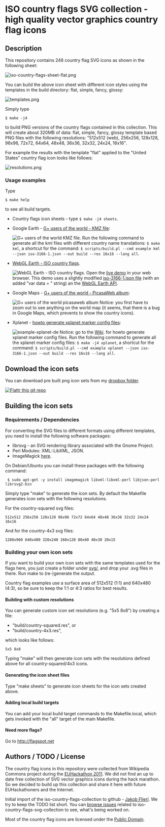 # ISO country flags SVG collection - high quality vector graphics country flag icons

## Description
This repository contains 248 country flag SVG icons as shown in the following sheet:

![iso-country-flags-sheet-flat.png](https://raw.github.com/koppi/iso-country-flags-svg-collection/master/examples/iso-country-flags-sheet-flat.png "ISO country flags svg collection")

You can build the above icon sheet with different icon styles using the templates in the build directory: flat, simple, fancy, glossy:

![templates.png](https://raw.github.com/koppi/iso-country-flags-svg-collection/master/examples/templates.png "Country flag icons templates")

Simply type

```
$ make -j4
```

to build PNG versions of the country flags contained in this collection. This will create about 320MB of data: flat, simple, fancy, glossy template based PNG files with the following resolutions: "512x512 (web), 256x256, 128x128, 96x96, 72x72, 64x64, 48x48, 36x36, 32x32, 24x24, 16x16".

For example the results with the template "flat" applied to the "United States" country flag icon looks like follows:

![resolutions.png](https://raw.github.com/koppi/iso-country-flags-svg-collection/master/examples/resolutions.png "Country flag icon resoultions")
 
### Usage examples

Type

```
$ make help
```

to see all build targets.

* Country flags icon sheets - type ```$ make -j4 sheets```.

* Google Earth - [G+ users of the world - KMZ file](http://goo.gl/YJjv3):

  ![G+ users of the world KMZ file](https://raw.github.com/koppi/iso-country-flags-svg-collection/master/examples/example-google-earth.png). Run the following command to generate all the kml files with different country name translations: ```$ make kml```, a shortcut for the command: ```$ scripts/build.pl --cmd example kml --json iso-3166-1.json --out build --res 16x16 --lang all```.

* [WebGL Earth - ISO country flags](http://tinyurl.com/webgl-earth-iso-country-flags).

  ![WebGL Earth - ISO country flags](https://raw.github.com/koppi/iso-country-flags-svg-collection/master/examples/example-webgl-earth.png). Open the [live demo](http://tinyurl.com/webgl-earth-iso-country-flags) in your web browser. This demo uses a slightly modified [iso-3166-1.json file](http://dl.dropbox.com/u/3139257/iso-country-flags-svg-collection/examples/iso-3166-1.json) (with an added "var data = " string) an the [WebGL Earth API](http://www.webglearth.org/).

* Google Maps - [G+ users of the world - PicasaWeb album](http://goo.gl/mHyJb):

  ![G+ users of the world picasaweb album](https://raw.github.com/koppi/iso-country-flags-svg-collection/master/examples/example-google-maps.png) Notice: you first have to zoom out to see anything on the world map (it seems, that there is a bug in Google Maps, which prevents to show the country icons).

* Xplanet - [howto generate xplanet marker config files](https://github.com/koppi/iso-country-flags-svg-collection/wiki/example-xplanet):

  ![example-xplanet-de](https://raw.github.com/koppi/iso-country-flags-svg-collection/master/examples/example-xplanet-de.png) Notice: go to the [Wiki](https://github.com/koppi/iso-country-flags-svg-collection/wiki/example-xplanet). for howto generate xplanet marker config files. Run the following command to generate all the xplanet marker config files: ```$ make -j4 xplanet```, a shortcut for the command: ```$ scripts/build.pl --cmd example xplanet --json iso-3166-1.json --out build --res 16x16 --lang all```.
  
## Download the icon sets

You can download pre built png icon sets from my [dropbox folder](http://goo.gl/oaoEl).

[![Flattr this git repo](http://api.flattr.com/button/flattr-badge-large.png)](https://flattr.com/submit/auto?user_id=koppi&url=https://github.com/koppi/iso-country-flags-svg-collection&title=&language=&tags=svg,country,flags&category=images)

## Building the icon sets

### Requirements / Dependencies

For converting the SVG files to different formats using different templates, you need to install the following software packages:

* librsvg - an SVG rendering library associated with the Gnome Project.
* Perl Modules: XML::LibXML, JSON.
* ImageMagick [here](http://www.imagemagick.org/).

On Debian/Ubuntu you can install these packages with the following command:

```
 $ sudo apt-get -y install imagemagick libxml-libxml-perl libjson-perl librsvg2-bin
```

Simply type "make" to generate the icon sets. By default the Makefile generates icon sets with the following resolutions.

For the country-squared svg files:

```
512x512 256x256 128x128 96x96 72x72 64x64 48x48 36x36 32x32 24x24 16x16
```

And for the country-4x3 svg files:

```
1280x960 640x480 320x240 160x120 80x60 40x30 20x15
```

### Building your own icon sets

If you want to build your own icon sets with the same templates used for the flags here, you just create a folder under [svg/](https://github.com/koppi/iso-country-flags-svg-collection/tree/master/svg), and drop your .svg files in there. Run make to (re-)generate the output.

Country flag examples use a surface area of 512x512 (1:1) and 640x480 (4:3), so be sure to keep the 1:1 or 4:3 ratios for best results.

#### Building with custom resolutions

You can generate custom icon set resolutions (e.g. "5x5 8x8") by creating a file:

 * "build/country-squared.res", or
 * "build/country-4x3.res",
 
which looks like follows:

```
5x5 8x8
```

Typing "make" will then generate icon sets with the resolutions defined above for all country-squared/4x3 icons.

#### Generating the icon sheet files

Type "make sheets" to generate icon sheets for the icon sets created above.

#### Adding local build targets

You can add your local build target commands to the Makefile.local,
which gets invoked with the "all" target of the main Makefile.

#### Need more flags?

Go to http://flagspot.net

## Authors / TODO / License

The country flag icons in this repository were collected from Wikipedia Commons project during the [EUHackathon 2011](http://www.euhackathon.eu/). We did not find an up to date free collection of SVG vector graphics icons during the hack marathon. So we decided to build up this collection and share it here with future EUHackathoners and the Internet.

Initial import of the iso-country-flags-collection to github - [Jakob Flierl](https://github.com/koppi). We try to keep the TODO list short. You can [browse issues](https://github.com/koppi/iso-country-flags-svg-collection/issues) related to iso-country-flags-svg-collection to see, what's being worked on.

Most of the country flag icons are licensed under the [Public Domain](http://en.wikipedia.org/wiki/Public_domain).
